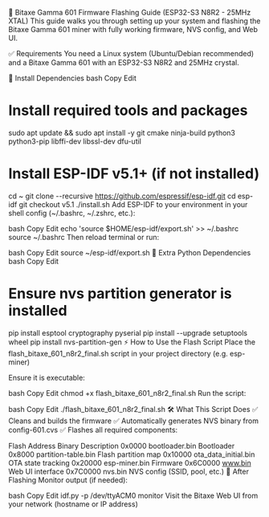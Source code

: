 📘 Bitaxe Gamma 601 Firmware Flashing Guide (ESP32-S3 N8R2 - 25MHz XTAL)
This guide walks you through setting up your system and flashing the Bitaxe Gamma 601 miner with fully working firmware, NVS config, and Web UI.

✅ Requirements
You need a Linux system (Ubuntu/Debian recommended) and a Bitaxe Gamma 601 with an ESP32-S3 N8R2 and 25MHz crystal.

🧰 Install Dependencies
bash
Copy
Edit
# Install required tools and packages
sudo apt update && sudo apt install -y git cmake ninja-build python3 python3-pip libffi-dev libssl-dev dfu-util

# Install ESP-IDF v5.1+ (if not installed)
cd ~
git clone --recursive https://github.com/espressif/esp-idf.git
cd esp-idf
git checkout v5.1
./install.sh
Add ESP-IDF to your environment in your shell config (~/.bashrc, ~/.zshrc, etc.):

bash
Copy
Edit
echo 'source $HOME/esp-idf/export.sh' >> ~/.bashrc
source ~/.bashrc
Then reload terminal or run:

bash
Copy
Edit
source ~/esp-idf/export.sh
🧪 Extra Python Dependencies
bash
Copy
Edit
# Ensure nvs partition generator is installed
pip install esptool cryptography pyserial
pip install --upgrade setuptools wheel
pip install nvs-partition-gen
⚡ How to Use the Flash Script
Place the flash_bitaxe_601_n8r2_final.sh script in your project directory (e.g. esp-miner)

Ensure it is executable:

bash
Copy
Edit
chmod +x flash_bitaxe_601_n8r2_final.sh
Run the script:

bash
Copy
Edit
./flash_bitaxe_601_n8r2_final.sh
🛠 What This Script Does
✅ Cleans and builds the firmware
✅ Automatically generates NVS binary from config-601.cvs
✅ Flashes all required components:

Flash Address	Binary	Description
0x0000	bootloader.bin	Bootloader
0x8000	partition-table.bin	Flash partition map
0x10000	ota_data_initial.bin	OTA state tracking
0x20000	esp-miner.bin	Firmware
0x6C0000	www.bin	Web UI interface
0x7C0000	nvs.bin	NVS config (SSID, pool, etc.)
🔁 After Flashing
Monitor output (if needed):

bash
Copy
Edit
idf.py -p /dev/ttyACM0 monitor
Visit the Bitaxe Web UI from your network (hostname or IP address)


